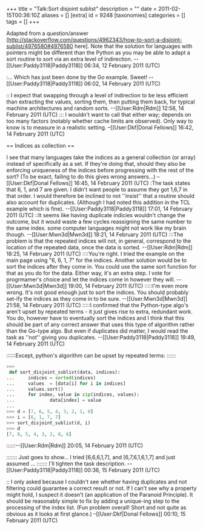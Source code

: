 +++
title = "Talk:Sort disjoint sublist"
description = ""
date = 2011-02-15T00:36:10Z
aliases = []
[extra]
id = 9248
[taxonomies]
categories = []
tags = []
+++

Adapted from a question/answer [http://stackoverflow.com/questions/4962343/how-to-sort-a-disjoint-sublist/4976580#4976580 here]. Note that the solution for languages with pointers might be different than the Python as you may be able to adapt a sort routine to sort via an extra level of indirection. --[[User:Paddy3118|Paddy3118]] 06:34, 12 February 2011 (UTC)

:... Which has just been done by the Go example. Sweet! --[[User:Paddy3118|Paddy3118]] 06:02, 14 February 2011 (UTC)

:: I expect that swapping through a level of indirection to be less efficient than extracting the values, sorting them, then putting them back, for typical machine architectures and random sorts.  --[[User:Rdm|Rdm]] 12:58, 14 February 2011 (UTC)
::: I wouldn't want to call that either way; depends on too many factors (notably whether cache limits are observed). Only way to know is to measure in a realistic setting. –[[User:Dkf|Donal Fellows]] 16:42, 14 February 2011 (UTC)

== Indices as collection ==

I see that many languages take the indices as a general collection (or array) instead of specifically as a set. If they're doing that, should they also be enforcing uniqueness of the indices before progressing with the rest of the sort? (To be exact, failing to do this gives wrong answers…) –[[User:Dkf|Donal Fellows]] 16:45, 14 February 2011 (UTC)
:The task states that 6, 1, and 7 are given. I didn't want people to assume they got 1,6,7 in that order. I would therefore be inclined to not ''insist'' that a routine should also account for duplicates. (Although I had noted this addition in the TCL example which is fine). --[[User:Paddy3118|Paddy3118]] 17:01, 14 February 2011 (UTC)
::It seems like having duplicate indicies wouldn't change the outcome, but it would waste a few cycles reassigning the same number to the same index. some computer languages might not work like my brain though. --[[User:Mwn3d|Mwn3d]] 18:21, 14 February 2011 (UTC)
:::The problem is that the repeated indices will not, in general, correspond to the location of the repeated data, once the data is sorted.  --[[User:Rdm|Rdm]] 18:25, 14 February 2011 (UTC)
::::You're right. I tried the example on the main page using "6, 6, 1, 7" for the indices. Another solution would be to sort the indices after they come in. You could use the same sort function for that as you do for the data. Either way, it's an extra step. I vote for progrmamer's choice and let the indices come in however they will. --[[User:Mwn3d|Mwn3d]] 19:00, 14 February 2011 (UTC)
:::::I'm even more wrong. It's not good enough just to sort the indices. You should probably set-ify the indices as they come in to be sure. --[[User:Mwn3d|Mwn3d]] 21:58, 14 February 2011 (UTC)
:::::I confirmed that the Python-type algo's aren't upset by repeated terms - it just gives rise to extra, redundant work. You do, however have to eventually sort the indices and I think that this should be part of any correct answer that uses this type of algorithm rather than the Go-type algo. But even if duplicates did matter, I would read the task as ''not'' giving you duplicates. --[[User:Paddy3118|Paddy3118]] 19:49, 14 February 2011 (UTC)

::::::Except, python's algorithm can be upset by repeated terms:
::::::
```python
>>>
 def sort_disjoint_sublist(data, indices):
...     indices = sorted(indices)
...     values  = [data[i] for i in indices]
...     values.sort()
...     for index, value in zip(indices, values):
...             data[index] = value
...
>>> d = [7, 6, 5, 4, 3, 2, 1, 0]
>>> i = [6, 1, 7, 7]
>>> sort_disjoint_sublist(d, i)
>>> d
[7, 0, 5, 4, 3, 2, 0, 6]
```

::::::--[[User:Rdm|Rdm]] 20:05, 14 February 2011 (UTC)

::::::: Just goes to show... I tried [6,6,6,1,7], and [6,7,6,1,6,1,7] and just assumed ...
::::::: I'll tighten the task description. --[[User:Paddy3118|Paddy3118]] 00:36, 15 February 2011 (UTC)

:: I only asked because I couldn't see whether having duplicates and not filtering could guarantee a correct result or not. If I can't see why a property might hold, I suspect it doesn't (an application of the Paranoid Principle). It should be reasonably simple to fix by adding a unique-ing step to the processing of the index list. (Fun problem overall! Short and not quite as obvious as it looks at first glance.) –[[User:Dkf|Donal Fellows]] 00:10, 15 February 2011 (UTC)
